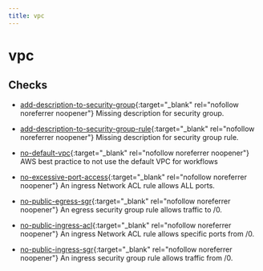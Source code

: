 ```yaml
---
title: vpc
---
```


# vpc

## Checks


- [add-description-to-security-group](add-description-to-security-group){:target="_blank" rel="nofollow noreferrer noopener"} Missing description for security group.

- [add-description-to-security-group-rule](add-description-to-security-group-rule){:target="_blank" rel="nofollow noreferrer noopener"} Missing description for security group rule.

- [no-default-vpc](no-default-vpc){:target="_blank" rel="nofollow noreferrer noopener"} AWS best practice to not use the default VPC for workflows

- [no-excessive-port-access](no-excessive-port-access){:target="_blank" rel="nofollow noreferrer noopener"} An ingress Network ACL rule allows ALL ports.

- [no-public-egress-sgr](no-public-egress-sgr){:target="_blank" rel="nofollow noreferrer noopener"} An egress security group rule allows traffic to /0.

- [no-public-ingress-acl](no-public-ingress-acl){:target="_blank" rel="nofollow noreferrer noopener"} An ingress Network ACL rule allows specific ports from /0.

- [no-public-ingress-sgr](no-public-ingress-sgr){:target="_blank" rel="nofollow noreferrer noopener"} An ingress security group rule allows traffic from /0.



